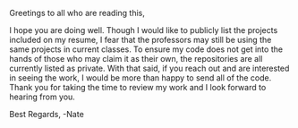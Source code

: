 Greetings to all who are reading this,

I hope you are doing well. Though I would like to publicly list the projects included on my resume, I
fear that the professors may still be using the same projects in current classes. To ensure my code does
not get into the hands of those who may claim it as their own, the repositories are all currently listed as
private. With that said, if you reach out and are interested in seeing the work, I would be more than happy
to send all of the code. Thank you for taking the time to review my work and I look forward to hearing from you.

Best Regards,
-Nate
